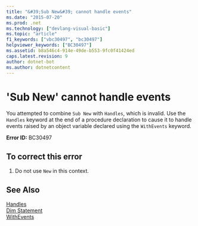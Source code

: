 ```yaml
---
title: "&#39;Sub New&#39; cannot handle events"
ms.date: "2015-07-20"
ms.prod: .net
ms.technology: ["devlang-visual-basic"]
ms.topic: "article"
f1_keywords: ["vbc30497", "bc30497"]
helpviewer_keywords: ["BC30497"]
ms.assetid: b8a546c4-914e-49de-b553-9fc0f41424ed
caps.latest.revision: 9
author: dotnet-bot
ms.author: dotnetcontent
---
```

# &#39;Sub New&#39; cannot handle events
You attempted to combine `Sub New` with `Handles`, which is invalid. Use the `Handles` keyword at the end of a procedure declaration to cause it to handle events raised by an object variable declared using the `WithEvents` keyword.  
  
 **Error ID:** BC30497  
  
## To correct this error  
  
1.  Do not use `New` in this context.  
  
## See Also  
 [Handles](../../visual-basic/language-reference/statements/handles-clause.md)   
 [Dim Statement](../../visual-basic/language-reference/statements/dim-statement.md)   
 [WithEvents](../../visual-basic/language-reference/modifiers/withevents.md)
